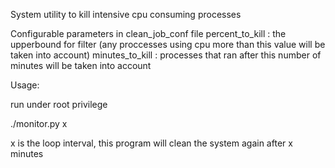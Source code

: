 System utility to kill intensive cpu consuming processes

Configurable parameters in clean_job_conf file 
	percent_to_kill : the upperbound for filter (any proccesses using cpu more than this value will be taken into account)
	minutes_to_kill : processes that ran after this number of minutes will be taken into account

Usage:

run under root privilege

./monitor.py x

x is the loop interval, this program will clean the system again after x minutes

	
